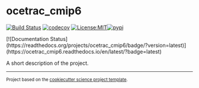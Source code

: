 ocetrac_cmip6
==============================
[![Build Status](https://github.com/jbusecke/ocetrac_cmip6/workflows/Tests/badge.svg)](https://github.com/jbusecke/ocetrac_cmip6/actions)
[![codecov](https://codecov.io/gh/jbusecke/ocetrac_cmip6/branch/main/graph/badge.svg)](https://codecov.io/gh/jbusecke/ocetrac_cmip6)
[![License:MIT](https://img.shields.io/badge/License-MIT-lightgray.svg?style=flt-square)](https://opensource.org/licenses/MIT)[![pypi](https://img.shields.io/pypi/v/ocetrac_cmip6.svg)](https://pypi.org/project/ocetrac_cmip6)
<!-- [![conda-forge](https://img.shields.io/conda/dn/conda-forge/ocetrac_cmip6?label=conda-forge)](https://anaconda.org/conda-forge/ocetrac_cmip6) -->[![Documentation Status](https://readthedocs.org/projects/ocetrac_cmip6/badge/?version=latest)](https://ocetrac_cmip6.readthedocs.io/en/latest/?badge=latest)


A short description of the project.

--------

<p><small>Project based on the <a target="_blank" href="https://github.com/jbusecke/cookiecutter-science-project">cookiecutter science project template</a>.</small></p>
